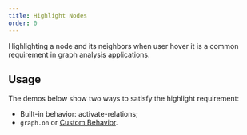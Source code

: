 ```yaml
---
title: Highlight Nodes
order: 0
---
```


Highlighting a node and its neighbors when user hover it is a common requirement in graph analysis applications.

## Usage

The demos below show two ways to satisfy the highlight requirement:
- Built-in behavior: activate-relations;
- `graph.on` or [Custom Behavior](/en/docs/manual/advanced/custom-behavior).